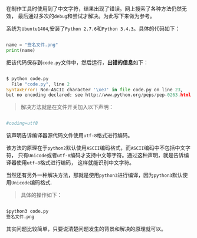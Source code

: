 
在制作工具时使用到了中文字符，结果出现了错误。网上搜索了各种方法仍然无效，
最后通过多次的```debug```和尝试才解决。为此写下来做为参考。

系统为```Ubuntu1404```,安装了```Python 2.7.6```和```Python 3.4.3```。具体的代码如下：

``` python

name = "签名文件.png"
print(name)

```

把该代码保存到```code.py```文件中，然后运行，**出错的信息**如下：

``` python

$ python code.py
  File "code.py", line 2
SyntaxError: Non-ASCII character '\xe7' in file code.py on line 23,
but no encoding declared; see http://www.python.org/peps/pep-0263.html for details

```

> 解决方法就是在文件开关加入以下声明：

``` python

#coding=utf8
```

该声明告诉编译器源代码文件使用```utf-8```格式进行编码。

该方法的原理在于```python2```默认使用```ASCII```编码格式，而```ASCII```编码中不包括中文字符，
只有```Unicode```或者```utf-8```编码才支持中文等字符。通过这种声明，就是告诉编译器使用```utf-8```格式进行编码，
这样就能识别中文字符。

当然还有另外一种解决方法，那就是使用```python3```进行编译，因为```python3```默认使用```Unicode```编码格式.

> 具体的操作如下：

``` python

$python3 code.py
签名文件.png

```
其实问题比较简单，只要说清楚问题发生的背景和解决的原理就可以。
